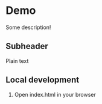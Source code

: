 # Demo


Some description!

## Subheader

Plain text

## Local development

1. Open index.html in your browser 